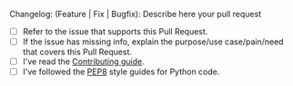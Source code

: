 Changelog: (Feature | Fix | Bugfix): Describe here your pull request

- [ ] Refer to the issue that supports this Pull Request.
- [ ] If the issue has missing info, explain the purpose/use case/pain/need that covers this Pull Request.
- [ ] I've read the [Contributing guide](https://github.com/conan-io/conan-package-tools/blob/develop/.github/CONTRIBUTING.md).
- [ ] I've followed the [PEP8](https://www.python.org/dev/peps/pep-0008) style guides for Python code.
